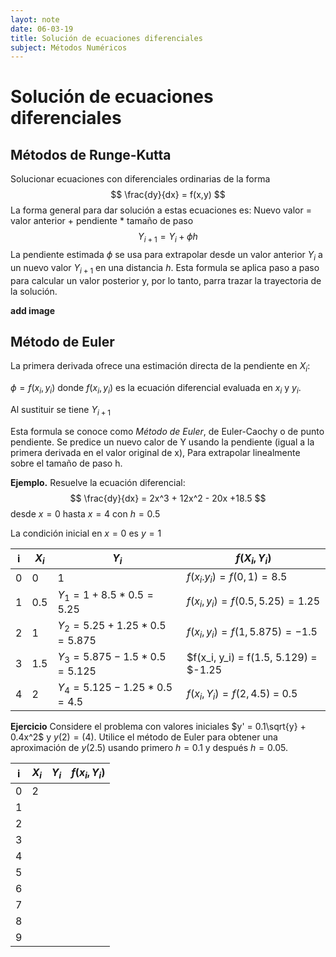 ```yaml
---
layot: note
date: 06-03-19
title: Solución de ecuaciones diferenciales
subject: Métodos Numéricos
---
```


# Solución de ecuaciones diferenciales

## Métodos de Runge-Kutta

Solucionar ecuaciones con diferenciales ordinarias de la forma 
$$
\frac{dy}{dx} = f(x,y)
$$
La forma general para dar solución a estas ecuaciones es: Nuevo valor = valor anterior + pendiente * tamaño de paso
$$
Y_{i+1} = Y_i + \phi h
$$
La pendiente estimada $\phi$ se usa para extrapolar desde un valor anterior $Y_i$ a un nuevo valor $Y_{i+1}$ en una distancia $h$. Esta formula se aplica paso a paso para calcular un valor posterior y, por lo tanto, parra trazar la trayectoria de la solución.

**add image**

## Método de Euler

La primera derivada ofrece una estimación directa de la pendiente en $X_i$: 

$\phi = f(x_i, y_i)$ donde $f(x_i, y_i)$ es la ecuación diferencial evaluada en $x_i$ y $y_i$. 

Al sustituir se tiene $Y_{i+1}$

Esta formula se conoce como *Método de Euler*, de Euler-Caochy o de punto pendiente. Se predice un nuevo calor de Y usando la pendiente (igual a la primera derivada en el valor original de x), Para extrapolar linealmente sobre el tamaño de paso h.

**Ejemplo.** Resuelve la ecuación diferencial:
$$
\frac{dy}{dx} = 2x^3 + 12x^2 - 20x +18.5
$$
desde $x = 0$ hasta $x=4$ con $h=0.5$

La condición inicial en $x=0$ es $y=1$

| i    | $X_i$ | $Y_i$                             | $f(X_i, Y_i)$                         |
| ---- | ----- | --------------------------------- | ------------------------------------- |
| 0    | 0     | 1                                 | $f(x_i.y_i) = f(0, 1)= 8.5$           |
| 1    | 0.5   | $Y_1 = 1 +8.5 * 0.5 = 5.25$       | $f(x_i, y_i) = f(0.5, 5.25) = 1.25$   |
| 2    | 1     | $Y_2 = 5.25 + 1.25 * 0.5 = 5.875$ | $f(x_i, y_i) = f(1, 5.875) = -1.5$    |
| 3    | 1.5   | $Y_3 = 5.875 - 1.5 * 0.5 = 5.125$ | $f(x_i, y_i) = f(1.5, 5.129) = $-1.25 |
| 4    | 2     | $Y_4 = 5.125 -1.25 * 0.5 = 4.5$   | $f(x_i, Y_i) = f(2, 4.5)$ = 0.5       |



**Ejercicio** Considere el problema con valores iniciales $y' = 0.1\sqrt{y} + 0.4x^2$ y  $y(2) = (4)$. Utilice el método de Euler para obtener una aproximación de $y(2.5)$ usando primero $h = 0.1$ y después $h=0.05$.

| i    | $X_i$ | $Y_i$ | $f(x_i, Y_i)$ |
| ---- | ----- | ----- | ------------- |
| 0    | 2     |       |               |
| 1    |       |       |               |
| 2    |       |       |               |
| 3    |       |       |               |
| 4    |       |       |               |
| 5    |       |       |               |
| 6    |       |       |               |
| 7    |       |       |               |
| 8    |       |       |               |
| 9    |       |       |               |

